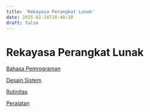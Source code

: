 ```yaml
---
title: 'Rekayasa Perangkat Lunak'
date: 2025-02-18T18:40:10
draft: false
---
```


# Rekayasa Perangkat Lunak

[Bahasa Pemrograman](Rekayasa%20Perangkat%20Lunak%203f0e94ee34584b90ba15ae8f9bfedaf4/Bahasa%20Pemrograman%207d9d603e8cc04ddb83d2c1ac200d7b43.md)

[Desain Sistem](Rekayasa%20Perangkat%20Lunak%203f0e94ee34584b90ba15ae8f9bfedaf4/Desain%20Sistem%20f0a2d98498e849788f2193201de45057.md)

[Rutinitas](Rekayasa%20Perangkat%20Lunak%203f0e94ee34584b90ba15ae8f9bfedaf4/Rutinitas%208e811c36fcd64f3cac28c42bf64eb6c7.md)

[Peralatan](Rekayasa%20Perangkat%20Lunak%203f0e94ee34584b90ba15ae8f9bfedaf4/Peralatan%2003c6f0cbd987466bb4463a36765ed36e.md)
